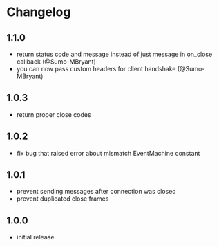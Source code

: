 # Changelog

## 1.1.0

- return status code and message instead of just message in on_close callback (@Sumo-MBryant)
- you can now pass custom headers for client handshake (@Sumo-MBryant)

## 1.0.3

- return proper close codes

## 1.0.2

- fix bug that raised error about mismatch EventMachine constant

## 1.0.1

- prevent sending messages after connection was closed
- prevent duplicated close frames

## 1.0.0

- initial release
